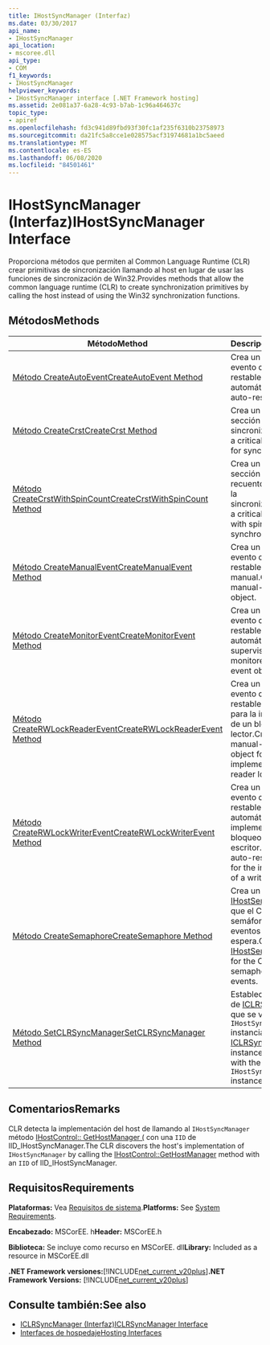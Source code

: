 ```yaml
---
title: IHostSyncManager (Interfaz)
ms.date: 03/30/2017
api_name:
- IHostSyncManager
api_location:
- mscoree.dll
api_type:
- COM
f1_keywords:
- IHostSyncManager
helpviewer_keywords:
- IHostSyncManager interface [.NET Framework hosting]
ms.assetid: 2e081a37-6a28-4c93-b7ab-1c96a464637c
topic_type:
- apiref
ms.openlocfilehash: fd3c941d89fbd93f30fc1af235f6310b23758973
ms.sourcegitcommit: da21fc5a8cce1e028575acf31974681a1bc5aeed
ms.translationtype: MT
ms.contentlocale: es-ES
ms.lasthandoff: 06/08/2020
ms.locfileid: "84501461"
---
```

# <a name="ihostsyncmanager-interface"></a><span data-ttu-id="71aed-102">IHostSyncManager (Interfaz)</span><span class="sxs-lookup"><span data-stu-id="71aed-102">IHostSyncManager Interface</span></span>
<span data-ttu-id="71aed-103">Proporciona métodos que permiten al Common Language Runtime (CLR) crear primitivas de sincronización llamando al host en lugar de usar las funciones de sincronización de Win32.</span><span class="sxs-lookup"><span data-stu-id="71aed-103">Provides methods that allow the common language runtime (CLR) to create synchronization primitives by calling the host instead of using the Win32 synchronization functions.</span></span>  
  
## <a name="methods"></a><span data-ttu-id="71aed-104">Métodos</span><span class="sxs-lookup"><span data-stu-id="71aed-104">Methods</span></span>  
  
|<span data-ttu-id="71aed-105">Método</span><span class="sxs-lookup"><span data-stu-id="71aed-105">Method</span></span>|<span data-ttu-id="71aed-106">Descripción</span><span class="sxs-lookup"><span data-stu-id="71aed-106">Description</span></span>|  
|------------|-----------------|  
|[<span data-ttu-id="71aed-107">Método CreateAutoEvent</span><span class="sxs-lookup"><span data-stu-id="71aed-107">CreateAutoEvent Method</span></span>](ihostsyncmanager-createautoevent-method.md)|<span data-ttu-id="71aed-108">Crea un objeto de evento de restablecimiento automático.</span><span class="sxs-lookup"><span data-stu-id="71aed-108">Creates an auto-reset event object.</span></span>|  
|[<span data-ttu-id="71aed-109">Método CreateCrst</span><span class="sxs-lookup"><span data-stu-id="71aed-109">CreateCrst Method</span></span>](ihostsyncmanager-createcrst-method.md)|<span data-ttu-id="71aed-110">Crea un objeto de sección crítica para la sincronización.</span><span class="sxs-lookup"><span data-stu-id="71aed-110">Creates a critical section object for synchronization.</span></span>|  
|[<span data-ttu-id="71aed-111">Método CreateCrstWithSpinCount</span><span class="sxs-lookup"><span data-stu-id="71aed-111">CreateCrstWithSpinCount Method</span></span>](ihostsyncmanager-createcrstwithspincount-method.md)|<span data-ttu-id="71aed-112">Crea un objeto de sección crítica con el recuento de giros para la sincronización.</span><span class="sxs-lookup"><span data-stu-id="71aed-112">Creates a critical section object with spin count for synchronization.</span></span>|  
|[<span data-ttu-id="71aed-113">Método CreateManualEvent</span><span class="sxs-lookup"><span data-stu-id="71aed-113">CreateManualEvent Method</span></span>](ihostsyncmanager-createmanualevent-method.md)|<span data-ttu-id="71aed-114">Crea un objeto de evento de restablecimiento manual.</span><span class="sxs-lookup"><span data-stu-id="71aed-114">Creates a manual-reset event object.</span></span>|  
|[<span data-ttu-id="71aed-115">Método CreateMonitorEvent</span><span class="sxs-lookup"><span data-stu-id="71aed-115">CreateMonitorEvent Method</span></span>](ihostsyncmanager-createmonitorevent-method.md)|<span data-ttu-id="71aed-116">Crea un objeto de evento de restablecimiento automático supervisado.</span><span class="sxs-lookup"><span data-stu-id="71aed-116">Creates a monitored auto-reset event object.</span></span>|  
|[<span data-ttu-id="71aed-117">Método CreateRWLockReaderEvent</span><span class="sxs-lookup"><span data-stu-id="71aed-117">CreateRWLockReaderEvent Method</span></span>](ihostsyncmanager-createrwlockreaderevent-method.md)|<span data-ttu-id="71aed-118">Crea un objeto de evento de restablecimiento manual para la implementación de un bloqueo de lector.</span><span class="sxs-lookup"><span data-stu-id="71aed-118">Creates a manual-reset event object for the implementation of a reader lock.</span></span>|  
|[<span data-ttu-id="71aed-119">Método CreateRWLockWriterEvent</span><span class="sxs-lookup"><span data-stu-id="71aed-119">CreateRWLockWriterEvent Method</span></span>](ihostsyncmanager-createrwlockwriterevent-method.md)|<span data-ttu-id="71aed-120">Crea un objeto de evento de restablecimiento automático para la implementación de un bloqueo de escritor.</span><span class="sxs-lookup"><span data-stu-id="71aed-120">Creates an auto-reset event object for the implementation of a writer lock.</span></span>|  
|[<span data-ttu-id="71aed-121">Método CreateSemaphore</span><span class="sxs-lookup"><span data-stu-id="71aed-121">CreateSemaphore Method</span></span>](ihostsyncmanager-createsemaphore-method.md)|<span data-ttu-id="71aed-122">Crea un objeto [IHostSemaphore](ihostsemaphore-interface.md) para que el CLR lo use como semáforo para los eventos de espera.</span><span class="sxs-lookup"><span data-stu-id="71aed-122">Creates an [IHostSemaphore](ihostsemaphore-interface.md) object for the CLR to use as a semaphore for wait events.</span></span>|  
|[<span data-ttu-id="71aed-123">Método SetCLRSyncManager</span><span class="sxs-lookup"><span data-stu-id="71aed-123">SetCLRSyncManager Method</span></span>](ihostsyncmanager-setclrsyncmanager-method.md)|<span data-ttu-id="71aed-124">Establece la instancia de [ICLRSyncManager](iclrsyncmanager-interface.md) que se va a asociar a la `IHostSyncManager` instancia actual.</span><span class="sxs-lookup"><span data-stu-id="71aed-124">Sets the [ICLRSyncManager](iclrsyncmanager-interface.md) instance to associate with the current `IHostSyncManager` instance.</span></span>|  
  
## <a name="remarks"></a><span data-ttu-id="71aed-125">Comentarios</span><span class="sxs-lookup"><span data-stu-id="71aed-125">Remarks</span></span>  
 <span data-ttu-id="71aed-126">CLR detecta la implementación del host de llamando al `IHostSyncManager` método [IHostControl:: GetHostManager (](ihostcontrol-gethostmanager-method.md) con una `IID` de IID_IHostSyncManager.</span><span class="sxs-lookup"><span data-stu-id="71aed-126">The CLR discovers the host's implementation of `IHostSyncManager` by calling the [IHostControl::GetHostManager](ihostcontrol-gethostmanager-method.md) method with an `IID` of IID_IHostSyncManager.</span></span>  
  
## <a name="requirements"></a><span data-ttu-id="71aed-127">Requisitos</span><span class="sxs-lookup"><span data-stu-id="71aed-127">Requirements</span></span>  
 <span data-ttu-id="71aed-128">**Plataformas:** Vea [Requisitos de sistema](../../get-started/system-requirements.md).</span><span class="sxs-lookup"><span data-stu-id="71aed-128">**Platforms:** See [System Requirements](../../get-started/system-requirements.md).</span></span>  
  
 <span data-ttu-id="71aed-129">**Encabezado:** MSCorEE. h</span><span class="sxs-lookup"><span data-stu-id="71aed-129">**Header:** MSCorEE.h</span></span>  
  
 <span data-ttu-id="71aed-130">**Biblioteca:** Se incluye como recurso en MSCorEE. dll</span><span class="sxs-lookup"><span data-stu-id="71aed-130">**Library:** Included as a resource in MSCorEE.dll</span></span>  
  
 <span data-ttu-id="71aed-131">**.NET Framework versiones:**[!INCLUDE[net_current_v20plus](../../../../includes/net-current-v20plus-md.md)]</span><span class="sxs-lookup"><span data-stu-id="71aed-131">**.NET Framework Versions:** [!INCLUDE[net_current_v20plus](../../../../includes/net-current-v20plus-md.md)]</span></span>  
  
## <a name="see-also"></a><span data-ttu-id="71aed-132">Consulte también:</span><span class="sxs-lookup"><span data-stu-id="71aed-132">See also</span></span>

- [<span data-ttu-id="71aed-133">ICLRSyncManager (Interfaz)</span><span class="sxs-lookup"><span data-stu-id="71aed-133">ICLRSyncManager Interface</span></span>](iclrsyncmanager-interface.md)
- [<span data-ttu-id="71aed-134">Interfaces de hospedaje</span><span class="sxs-lookup"><span data-stu-id="71aed-134">Hosting Interfaces</span></span>](hosting-interfaces.md)
